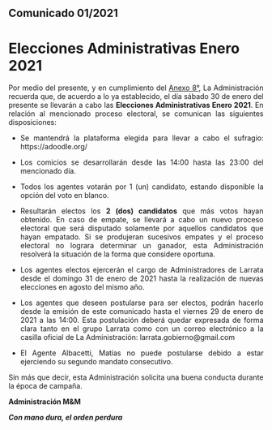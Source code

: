 ## Comunicado 01/2021

# Elecciones Administrativas Enero 2021

<p align="justify">
Por medio del presente, y en cumplimiento del <a href="https://github.com/matiasalbacetti/LarrataFiles/blob/master/Reglamento.md#anexo-8---primero-la-democracia">Anexo 8°</a>, La Administración recuerda que, de acuerdo a lo ya establecido, el día sábado 30 de enero del presente se llevarán a cabo las <b>Elecciones Administrativas Enero 2021</b>. En relación al mencionado proceso electoral, se comunican las siguientes disposiciones:
</p>

* <p align="justify">Se mantendrá la plataforma elegida para llevar a cabo el sufragio: https://adoodle.org/
* <p align="justify">Los comicios se desarrollarán desde las 14:00 hasta las 23:00 del mencionado día.
* <p align="justify">Todos los agentes votarán por 1 (un) candidato, estando disponible la opción del voto en blanco.
* <p align="justify">Resultarán electos los <b>2 (dos) candidatos</b> que más votos hayan obtenido. En caso de empate, se llevará a cabo un nuevo proceso electoral que será disputado solamente por aquellos candidatos que hayan empatado. Si se produjeran sucesivos empates y el proceso electoral no lograra determinar un ganador, esta Administración resolverá la situación de la forma que considere oportuna.  
* <p align="justify">Los agentes electos ejercerán el cargo de Administradores de Larrata desde el domingo 31 de enero de 2021 hasta la realización de nuevas elecciones en agosto del mismo año.
* <p align="justify">Los agentes que deseen postularse para ser electos, podrán hacerlo desde la emisión de este comunicado hasta el viernes 29 de enero de 2021 a las 14:00. Esta postulación deberá quedar expresada de forma clara tanto en el grupo Larrata como con un correo electrónico a la casilla oficial de La Administración: larrata.gobierno@gmail.com
* <p align="justify">El Agente Albacetti, Matías no puede postularse debido a estar ejerciendo su segundo mandato consecutivo.

<p align="justify">Sin más que decir, esta Administración solicita una buena conducta durante la época de campaña.

<b>Administración M&M<b>

<i>Con mano dura, el orden perdura</i>
